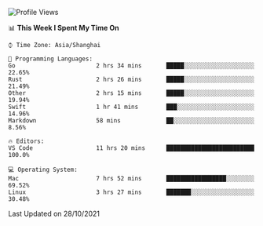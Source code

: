 <!--START_SECTION:waka-->
![Profile Views](http://img.shields.io/badge/Profile%20Views-16-blue)

📊 **This Week I Spent My Time On** 

```text
⌚︎ Time Zone: Asia/Shanghai

💬 Programming Languages: 
Go                       2 hrs 34 mins       █████░░░░░░░░░░░░░░░░░░░░   22.65% 
Rust                     2 hrs 26 mins       █████░░░░░░░░░░░░░░░░░░░░   21.49% 
Other                    2 hrs 15 mins       █████░░░░░░░░░░░░░░░░░░░░   19.94% 
Swift                    1 hr 41 mins        ███░░░░░░░░░░░░░░░░░░░░░░   14.96% 
Markdown                 58 mins             ██░░░░░░░░░░░░░░░░░░░░░░░   8.56%

🔥 Editors: 
VS Code                  11 hrs 20 mins      █████████████████████████   100.0%

💻 Operating System: 
Mac                      7 hrs 52 mins       █████████████████░░░░░░░░   69.52% 
Linux                    3 hrs 27 mins       ███████░░░░░░░░░░░░░░░░░░   30.48%

```


 Last Updated on 28/10/2021
<!--END_SECTION:waka-->
